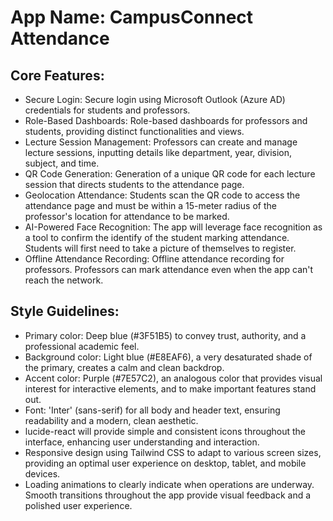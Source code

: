 # **App Name**: CampusConnect Attendance

## Core Features:

- Secure Login: Secure login using Microsoft Outlook (Azure AD) credentials for students and professors.
- Role-Based Dashboards: Role-based dashboards for professors and students, providing distinct functionalities and views.
- Lecture Session Management: Professors can create and manage lecture sessions, inputting details like department, year, division, subject, and time.
- QR Code Generation: Generation of a unique QR code for each lecture session that directs students to the attendance page.
- Geolocation Attendance: Students scan the QR code to access the attendance page and must be within a 15-meter radius of the professor's location for attendance to be marked.
- AI-Powered Face Recognition: The app will leverage face recognition as a tool to confirm the identify of the student marking attendance. Students will first need to take a picture of themselves to register. 
- Offline Attendance Recording: Offline attendance recording for professors. Professors can mark attendance even when the app can't reach the network.

## Style Guidelines:

- Primary color: Deep blue (#3F51B5) to convey trust, authority, and a professional academic feel.
- Background color: Light blue (#E8EAF6), a very desaturated shade of the primary, creates a calm and clean backdrop.
- Accent color: Purple (#7E57C2), an analogous color that provides visual interest for interactive elements, and to make important features stand out.
- Font: 'Inter' (sans-serif) for all body and header text, ensuring readability and a modern, clean aesthetic. 
- lucide-react will provide simple and consistent icons throughout the interface, enhancing user understanding and interaction.
- Responsive design using Tailwind CSS to adapt to various screen sizes, providing an optimal user experience on desktop, tablet, and mobile devices.
- Loading animations to clearly indicate when operations are underway. Smooth transitions throughout the app provide visual feedback and a polished user experience.